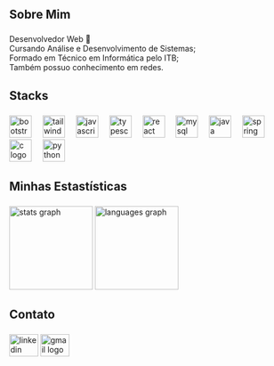   <h2 align="left">Sobre Mim</h2>

###

<p align="left">Desenvolvedor Web 🚀<br>Cursando Análise e Desenvolvimento de Sistemas;<br>Formado em Técnico em Informática pelo ITB;<br>Também possuo conhecimento em redes.</p>

###

<h2 align="left">Stacks</h2>

###

<div align="left">
  <img src="https://skillicons.dev/icons?i=bootstrap" height="40" alt="bootstrap logo"  />
  <img width="12" />
  <img src="https://skillicons.dev/icons?i=tailwind" height="40" alt="tailwindcss logo"  />
  <img width="12" />
  <img src="https://skillicons.dev/icons?i=js" height="40" alt="javascript logo"  />
  <img width="12" />
  <img src="https://skillicons.dev/icons?i=ts" height="40" alt="typescript logo"  />
  <img width="12" />
  <img src="https://skillicons.dev/icons?i=react" height="40" alt="react logo"  />
  <img width="12" />
  <img src="https://skillicons.dev/icons?i=mysql" height="40" alt="mysql logo"  />
  <img width="12" />
  <img src="https://skillicons.dev/icons?i=java" height="40" alt="java logo"  />
  <img width="12" />
  <img src="https://skillicons.dev/icons?i=spring" height="40" alt="spring logo"  />
  <img width="12" />
  <img src="https://skillicons.dev/icons?i=c" height="40" alt="c logo"  />
  <img width="12" />
  <img src="https://skillicons.dev/icons?i=py" height="40" alt="python logo"  />
</div>

###

<h2 align="left">Minhas Estastísticas</h2>

###

<div align="left">
  <img src="https://github-readme-stats.vercel.app/api?username=daniel-santoss&hide_title=false&hide_rank=false&show_icons=true&include_all_commits=true&count_private=true&disable_animations=false&theme=bear&locale=pt-br&hide_border=false&order=1" height="150" alt="stats graph"  />
  <img src="https://github-readme-stats.vercel.app/api/top-langs?username=daniel-santoss&locale=pt-br&hide_title=false&layout=compact&card_width=320&langs_count=6&theme=bear&hide_border=false&order=2" height="150" alt="languages graph"  />
</div>

###

<h2 align="left">Contato</h2>

###

<div align="left">
  
  <a href="https://www.linkedin.com/in/daniel-vinicius-07a278275/"><img src="https://raw.githubusercontent.com/maurodesouza/profile-readme-generator/master/src/assets/icons/social/linkedin/default.svg" width="52" height="40" alt="linkedin logo"  /></a>
  <a href="mailto:danielvinicius.santos7@gmail.com"><img src="https://raw.githubusercontent.com/maurodesouza/profile-readme-generator/master/src/assets/icons/social/gmail/default.svg" width="52" height="40" alt="gmail logo"  /></a>
</div>

###
